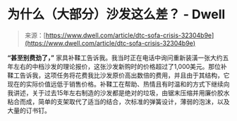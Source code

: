 <!--yml

category: 未分类

date: 2024-05-27 14:56:14

-->

# 为什么（大部分）沙发这么差？ - Dwell

> 来源：[https://www.dwell.com/article/dtc-sofa-crisis-32304b9e](https://www.dwell.com/article/dtc-sofa-crisis-32304b9e)

**“甚至别费劲了，”** 家具补鞣工告诉我。我当时正在电话中询问重新装潢一张大约五年左右的中档沙发的理论报价，这张沙发新购时的价格超过了1,000美元。那位补鞣工告诉我，这项任务将花费我比沙发原价高出数倍的费用，并且由于其结构，它现在的实际价值远低于销售价格。补鞣工在帮助、热情且有时温和的方式下继续向我讲述，关于过去15年左右制造的沙发都是绝对的垃圾，由锯末压缩并用廉价胶水粘合而成，简单的支架取代了适当的结合，次标准的弹簧设计，薄弱的泡沫，以及大量的订书钉。
